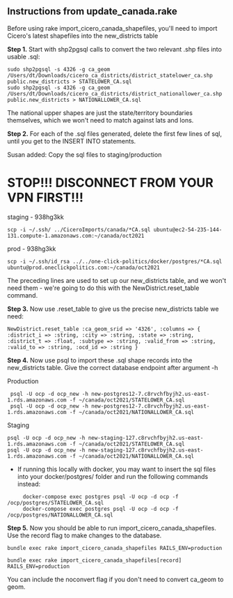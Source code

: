 ## Instructions from update_canada.rake

Before using rake import_cicero_canada_shapefiles, you'll need to import Cicero's latest shapefiles into the new_districts table

**Step 1.**  Start with shp2pgsql calls to convert the two relevant .shp files into usable .sql:
```
sudo shp2pgsql -s 4326 -g ca_geom /Users/dt/Downloads/cicero_ca_districts/district_statelower_ca.shp public.new_districts > STATELOWER_CA.sql
sudo shp2pgsql -s 4326 -g ca_geom /Users/dt/Downloads/cicero_ca_districts/district_nationallower_ca.shp public.new_districts > NATIONALLOWER_CA.sql
```
The national upper shapes are just the state/territory boundaries themselves, which we won't need to match against lats and lons.

**Step 2.**  For each of the .sql files generated, delete the first few lines of sql, until you get to the INSERT INTO statements.

Susan added: Copy the sql files to staging/production

# STOP!!!  DISCONNECT FROM YOUR VPN FIRST!!!
staging - 938hg3kk
```
scp -i ~/.ssh/ ../CiceroImports/canada/*CA.sql ubuntu@ec2-54-235-144-131.compute-1.amazonaws.com:~/canada/oct2021
```
prod - 938hg3kk
```
scp -i ~/.ssh/id_rsa ../../one-click-politics/docker/postgres/*CA.sql ubuntu@prod.oneclickpolitics.com:~/canada/oct2021
```

   The preceding lines are used to set up our new_districts table, and we won't need them - we're going to do this with the NewDistrict.reset_table command.

**Step 3.**  Now use .reset_table to give us the precise new_districts table we need:
```
NewDistrict.reset_table :ca_geom_srid => '4326', :columns => { :district_i => :string, :city => :string, :state => :string, :district_t => :float, :subtype => :string, :valid_from => :string, :valid_to => :string, :ocd_id => :string }
```

**Step 4.**  Now use psql to import these .sql shape records into the new_districts table.  Give the correct database endpoint after argument -h

Production
```
 psql -U ocp -d ocp_new -h new-postgres12-7.c8rvchfbyjh2.us-east-1.rds.amazonaws.com -f ~/canada/oct2021/STATELOWER_CA.sql
 psql -U ocp -d ocp_new -h new-postgres12-7.c8rvchfbyjh2.us-east-1.rds.amazonaws.com -f ~/canada/oct2021/NATIONALLOWER_CA.sql
```

Staging
```
psql -U ocp -d ocp_new -h new-staging-127.c8rvchfbyjh2.us-east-1.rds.amazonaws.com -f ~/canada/oct2021/STATELOWER_CA.sql
psql -U ocp -d ocp_new -h new-staging-127.c8rvchfbyjh2.us-east-1.rds.amazonaws.com -f ~/canada/oct2021/NATIONALLOWER_CA.sql
```

- If running this locally with docker, you may want to insert the sql files into your docker/postgres/ folder and run the following commands instead:
```
     docker-compose exec postgres psql -U ocp -d ocp -f /ocp/postgres/STATELOWER_CA.sql
     docker-compose exec postgres psql -U ocp -d ocp -f /ocp/postgres/NATIONALLOWER_CA.sql
```

**Step 5.**  Now you should be able to run import_cicero_canada_shapefiles.  Use the record flag to make changes to the database.
```
bundle exec rake import_cicero_canada_shapefiles RAILS_ENV=production

bundle exec rake import_cicero_canada_shapefiles[record] RAILS_ENV=production
```
You can include the noconvert flag if you don't need to convert ca_geom to geom.
